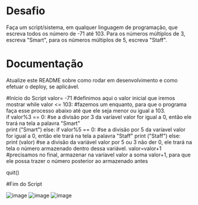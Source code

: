 # Desafio

Faça um script/sistema, em qualquer linguagem de programação, que escreva todos os número de -71 até 103. Para os números múltiplos de 3, escreva "Smart", para os números múltiplos de 5, escreva "Staff".

# Documentação

Atualize este README sobre como rodar em desenvolvimento e como efetuar o deploy, se aplicável.




#Início do Script
valor= -71                             #definimos aqui o valor inicial que iremos mostrar
while valor <= 103:                    #fazemos um enquanto, para que o programa faça esse processo abaixo até que ele seja menor ou igual a 103.  
    if valor%3 == 0:                   #se a divisão por 3 da varíavel valor for igual a 0, então ele trará na tela a palavra "Smart"       
       print ("Smart")
    else:
         if valor%5 == 0:              #se a divisão por 5 da varíavel valor for igual a 0, então ele trará na tela a palavra "Staff"
            print ("Staff")
         else:
             print (valor)             #se a divisão da variável valor por 5 ou 3 não der 0, ele trará na tela o número armazenado dentro dessa variável.
    valor=valor+1                      #precisamos no final, armazenar na varíavel valor a soma valor+1, para que ele possa trazer o número posterior ao armazenado antes

quit()

#Fim do Script

![image](https://user-images.githubusercontent.com/83428347/116622370-f59ec900-a91a-11eb-92ce-2ceb019539a0.png)
![image](https://user-images.githubusercontent.com/83428347/116622472-21ba4a00-a91b-11eb-9e10-d5dacd686e9f.png)
![image](https://user-images.githubusercontent.com/83428347/116622502-2c74df00-a91b-11eb-8f78-38a5b5cfa494.png)


